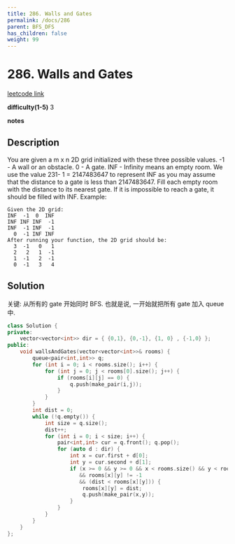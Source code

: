 ```yaml
---
title: 286. Walls and Gates
permalink: /docs/286
parent: BFS_DFS
has_children: false
weight: 99
---
```

# 286. Walls and Gates
[leetcode link](https://leetcode.com/problems/walls-and-gates/)

**difficulty(1-5)** 
3

**notes**   


## Description
You are given a m x n 2D grid initialized with these three possible values.
-1 - A wall or an obstacle.
0 - A gate.
INF - Infinity means an empty room. We use the value 231- 1 = 2147483647 to represent INF as you may assume that the distance to a gate is less than 2147483647.
Fill each empty room with the distance to its nearest gate. If it is impossible to reach a gate, it should be filled with INF.
Example: 
```
Given the 2D grid:
INF  -1  0  INF
INF INF INF  -1
INF  -1 INF  -1
  0  -1 INF INF
After running your function, the 2D grid should be:
  3  -1   0   1
  2   2   1  -1
  1  -1   2  -1
  0  -1   3   4
```

## Solution

关键: 从所有的 gate 开始同时 BFS.
也就是说, 一开始就把所有 gate 加入 queue 中.

```c++
class Solution {
private:
    vector<vector<int>> dir = { {0,1}, {0,-1}, {1, 0} , {-1,0} };
public:
    void wallsAndGates(vector<vector<int>>& rooms) {
        queue<pair<int,int>> q;
        for (int i = 0; i < rooms.size(); i++) {
            for (int j = 0; j < rooms[0].size(); j++) {
                if (rooms[i][j] == 0) {
                    q.push(make_pair(i,j));
                }
            }
        }
        int dist = 0;
        while (!q.empty()) {
            int size = q.size();
            dist++;
            for (int i = 0; i < size; i++) {
                pair<int,int> cur = q.front(); q.pop();
                for (auto d : dir) {
                    int x = cur.first + d[0];
                    int y = cur.second + d[1];
                    if (x >= 0 && y >= 0 && x < rooms.size() && y < rooms[0].size()
                       && rooms[x][y] != -1
                       && (dist < rooms[x][y])) {
                        rooms[x][y] = dist;
                        q.push(make_pair(x,y));
                    }
                }
            }
        }
    }
};
```


<!-- 
Default label
{: .label }

Blue label
{: .label .label-blue }

Stable
{: .label .label-green }

New release
{: .label .label-purple }

Coming soon
{: .label .label-yellow }

Deprecated
{: .label .label-red } -->
